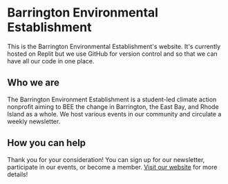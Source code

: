 # Barrington Environmental Establishment
This is the Barrington Environmental Establishment's website. It's currently hosted on Replit but we use GitHub for version control and so that we can have all our code in one place.

## Who we are
The Barrington Environment Establishment is a student-led climate action nonprofit aiming to BEE the change in Barrington, the East Bay, and Rhode Island as a whole. We host various events in our community and circulate a weekly newsletter.

## How you can help
Thank you for your consideration! You can sign up for our newsletter, participate in our events, or become a member. [Visit our website](https://bee.establishment.repl.co/) for more details!
